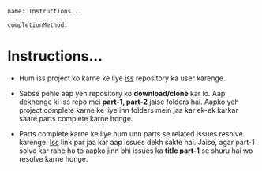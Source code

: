 ```ngmeta
name: Instructions...

completionMethod:
```
# Instructions...

- Hum iss project ko karne ke liye [iss](https://github.com/vidur149/angular-todo) repository ka user karenge.


- Sabse pehle aap yeh repository ko **download/clone** kar lo. Aap dekhenge ki iss repo mei **part-1, part-2** jaise folders hai. Aapko yeh project complete karne ke liye inn folders mein jaa kar ek-ek karkar saare parts complete karne honge.


- Parts complete karne ke liye hum unn parts se related issues resolve karenge. [Iss](https://github.com/vidur149/angular-todo/issues) link par jaa kar aap issues dekh sakte hai. Jaise, agar part-1 solve kar rahe ho to aapko jinn bhi issues ka **title part-1** se shuru hai wo resolve karne honge.

